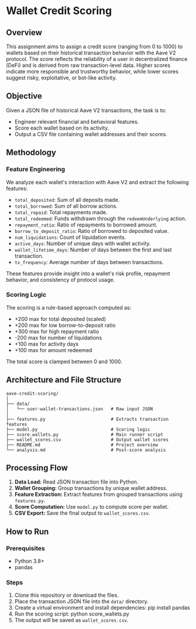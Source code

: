 # Wallet Credit Scoring

## Overview

This assignment aims to assign a credit score (ranging from 0 to 1000) to wallets based on their historical transaction behavior with the Aave V2 protocol. The score reflects the reliability of a user in decentralized finance (DeFi) and is derived from raw transaction-level data. Higher scores indicate more responsible and trustworthy behavior, while lower scores suggest risky, exploitative, or bot-like activity.

## Objective

Given a JSON file of historical Aave V2 transactions, the task is to:
- Engineer relevant financial and behavioral features.
- Score each wallet based on its activity.
- Output a CSV file containing wallet addresses and their scores.

## Methodology

### Feature Engineering

We analyze each wallet's interaction with Aave V2 and extract the following features:

- `total_deposited`: Sum of all deposits made.
- `total_borrowed`: Sum of all borrow actions.
- `total_repaid`: Total repayments made.
- `total_redeemed`: Funds withdrawn through the `redeemUnderlying` action.
- `repayment_ratio`: Ratio of repayments to borrowed amount.
- `borrow_to_deposit_ratio`: Ratio of borrowed to deposited value.
- `num_liquidations`: Count of liquidation events.
- `active_days`: Number of unique days with wallet activity.
- `wallet_lifetime_days`: Number of days between the first and last transaction.
- `tx_frequency`: Average number of days between transactions.

These features provide insight into a wallet's risk profile, repayment behavior, and consistency of protocol usage.

### Scoring Logic

The scoring is a rule-based approach computed as:
- +200 max for total deposited (scaled)
- +200 max for low borrow-to-deposit ratio
- +300 max for high repayment ratio
- -200 max for number of liquidations
- +100 max for activity days
- +100 max for amount redeemed

The total score is clamped between 0 and 1000.

## Architecture and File Structure

```
aave-credit-scoring/
│
├── data/
│   └── user-wallet-transactions.json   # Raw input JSON
│
├── features.py                         # Extracts transaction features
├── model.py                            # Scoring logic
├── score_wallets.py                    # Main runner script
├── wallet_scores.csv                   # Output wallet scores
├── README.md                           # Project overview
└── analysis.md                         # Post-score analysis
```


## Processing Flow

1. **Data Load:** Read JSON transaction file into Python.
2. **Wallet Grouping:** Group transactions by unique wallet address.
3. **Feature Extraction:** Extract features from grouped transactions using `features.py`.
4. **Score Computation:** Use `model.py` to compute score per wallet.
5. **CSV Export:** Save the final output to `wallet_scores.csv`.

## How to Run

### Prerequisites

- Python 3.8+
- pandas

### Steps

1. Clone this repository or download the files.
2. Place the transaction JSON file into the `data/` directory.
3. Create a virtual environment and install dependencies:
    pip install pandas
4. Run the scoring script:
    python score_wallets.py
5. The output will be saved as `wallet_scores.csv`.
